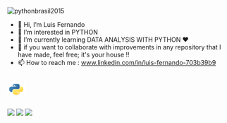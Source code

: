 
![pythonbrasil2015](https://github.com/luisfernandogbraga/luisfernandogbraga/assets/134460985/80304dff-00d9-4b90-97f2-66099897535c)



- 👋 Hi, I’m Luis Fernando
- 👀 I’m interested in PYTHON
- 🌱 I’m currently learning DATA ANALYSIS WITH PYTHON ❤
- 💞️ if you want to collaborate with improvements in any repository that I have made, feel free; it's your house !!
- 📫 How to reach me : www.linkedin.com/in/luis-fernando-703b39b9
<div style="display: inline_block"><br>
 <img align="center" alt="LF-Python" height="30" width="40" src="https://raw.githubusercontent.com/devicons/devicon/master/icons/python/python-original.svg">
 </div>

 ##

 <div> 
  <a href="https://instagram.com/heineken4321" target="_blank"><img src="https://img.shields.io/badge/-Instagram-%23E4405F?style=for-the-badge&logo=instagram&logoColor=white" target="_blank"></a>
  <a href = "mailto:luisfernando070790@gmail.com"><img src="https://img.shields.io/badge/-Gmail-%23333?style=for-the-badge&logo=gmail&logoColor=white" target="_blank"></a>
  <a href="https://www.linkedin.com/in/luis-fernando-703b39b9" target="_blank"><img src="https://img.shields.io/badge/-LinkedIn-%230077B5?style=for-the-badge&logo=linkedin&logoColor=white" target="_blank"></a> 
</div>

<!---
luisfernandogbraga/luisfernandogbraga is a ✨ special ✨ repository because its `README.md` (this file) appears on your GitHub profile.
You can click the Preview link to take a look at your changes.
--->
